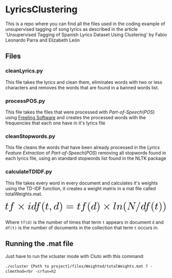 # LyricsClustering

This is a repo where you can find all the files used in the coding example of unsupervised tagging of song lyrics as described in the article 'Unsupervised Tagging of Spanish Lyrics Dataset
Using Clustering' by Fabio Leonardo Parra and Elizabeth León

## Files

### cleanLyrics.py

This file takes the lyrics and clean them, eliminates words with two or less characters and removes the words that are found in a banned words list. 

### processPOS.py

This file takes the files that were processed with *Part-of-Speech*(*POS*) using [Freeling Software](http://nlp.lsi.upc.edu/freeling/demo/demo.php) and creates the processed words with the frequencies that each one have in it's lyrics file

### cleanStopwords.py

This file cleans the words that have been already processed in the *Lyrics Feature Extraction* of *Part-of-Speech*(*POS*) removing all stopwords found in each lyrics file, using an standard stopwords list found in the NLTK package

### calculateTDIDF.py

This file takes every word in every document and calculates it's weights using the TD-IDF function, it creates a weight matrix in a mat file called totalWeights.mat.

![alt text](https://github.com/datovard/LyricsClustering/blob/joagranadosme/Images/equation.JPG "TD-IDF equation")

Where `tf(d)` is the number of times that term `t` appears in document `d` and `df(t)`
is the number of documents in the collection that term `t` occurs in.

## Running the .mat file

Just have to run the vcluster mode with Cluto with this command:

```
./vcluster {Path to project}/files/Weighted/totalWeights.mat 7 -clmethod=rbr -crfun=h2
```